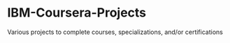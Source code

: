 # IBM-Coursera-Projects
Various projects to complete courses, specializations, and/or certifications
